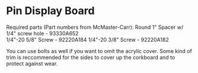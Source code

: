 # Pin Display Board
Required parts (Part numbers from McMaster-Carr):
Round 1" Spacer w/ 1/4" screw hole - 93330A652	
1/4"-20 5/8" Screw - 92220A184 
1/4"-20 3/8" Screw - 92220A182

You can use bolts as well if you want to omit the acrylic cover.
Some kind of trim is reccommended for the sides to cover up the corkboard and to protect against wear.
